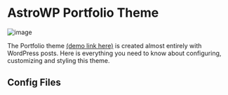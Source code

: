 # AstroWP Portfolio Theme

![image](https://github.com/astrowp/docs/assets/170225022/abf30806-15af-44d5-858a-c0104ef70beb)

The Portfolio theme [(demo link here)](https://portfolio-theme-demo.astrowp.com/) is created almost entirely with WordPress posts. Here is everything you need to know about configuring, customizing and styling this theme.

## Config Files
